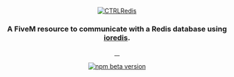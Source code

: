 <p align="center">
  <a href="https://github.com/CTRL-V-Life/ctrl_redis"><img src="https://just.mycdnisyour.mom/logos/ctrlredis.png" alt="CTRLRedis"></a>
</p>
<h3 align="center">A FiveM resource to communicate with a Redis database using <a href="https://github.com/redis/ioredis">ioredis</a>.</h3>
<p align="center">
  <a href="">
    <img alt="" src="https://img.shields.io/github/downloads/CTRL-V-Life/ctrl_redis/total?logo=github">
  </a>
  <a href="">
    <img alt="" src="https://img.shields.io/github/downloads/CTRL-V-Life/ctrl_redis/latest/total?logo=github">
  </a>
  <a href="">
    <img alt="" src="https://img.shields.io/github/contributors/CTRL-V-Life/ctrl_redis?logo=github">
  </a>
  <a href="">
    <img alt="" src="https://img.shields.io/github/v/release/CTRL-V-Life/ctrl_redis?logo=github">
  </a>
</p>
<p align="center">
  <a href="https://bsky.app/profile/ctrl-v.life">
    <img alt="npm beta version" src="https://img.shields.io/badge/dynamic/json?url=https%3A%2F%2Fpublic.api.bsky.app%2Fxrpc%2Fapp.bsky.actor.getProfile%2F%3Factor%3Dctrl-v.life&query=%24.followersCount&style=social&logo=bluesky&label=Follow%20%40ctrl-v.life">
  </a>
</p>
